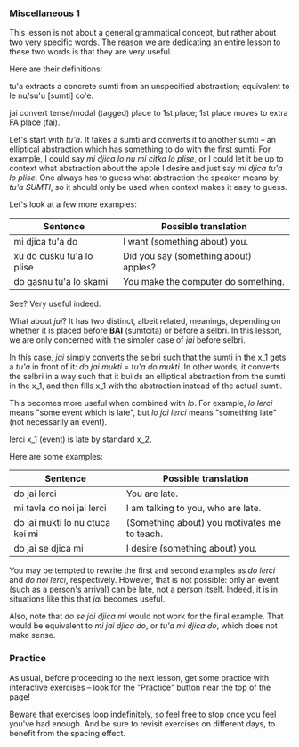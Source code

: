 ### Miscellaneous 1

This lesson is not about a general grammatical concept, but rather about two very specific words.
The reason we are dedicating an entire lesson to these two words is that they are very useful.

Here are their definitions:

<span class="definition-head">tu'a</span> extracts a concrete sumti from an unspecified abstraction; equivalent to le nu/su'u [sumti] co'e.

<span class="definition-head">jai</span> convert tense/modal (tagged) place to 1st place; 1st place moves to extra FA place (fai).

Let's start with _tu'a_.
It takes a sumti and converts it to another sumti &ndash; an elliptical abstraction which has something to do with the first sumti.
For example, I could say _mi djica lo nu mi citka lo plise_, or I could let it be up to context what abstraction about the apple I desire and just say _mi djica tu'a lo plise_.
One always has to guess what abstraction the speaker means by _tu'a SUMTI_, so it should only be used when context makes it easy to guess.

Let's look at a few more examples:

|Sentence|Possible translation|
|--------|-----------|
|mi djica tu'a do|I want (something about) you.|
|xu do cusku tu'a lo plise|Did you say (something about) apples?|
|do gasnu tu'a lo skami|You make the computer do something.|

See?
Very useful indeed.

What about _jai_?
It has two distinct, albeit related, meanings, depending on whether it is placed before **BAI** (sumtcita) or before a selbri.
In this lesson, we are only concerned with the simpler case of _jai_ before selbri.

In this case, _jai_ simply converts the selbri such that the sumti in the x_1 gets a _tu'a_ in front of it: _do jai mukti_ = _tu'a do mukti_.
In other words, it converts the selbri in a way such that it builds an elliptical abstraction from the sumti in the x_1, and then fills x_1 with the abstraction instead of the actual sumti.

This becomes more useful when combined with _lo_.
For example, _lo lerci_ means "some event which is late", but _lo jai lerci_ means "something late" (not necessarily an event).

<span class="definition-head">lerci</span> x_1 (event) is late by standard x_2.

Here are some examples:

|Sentence|Possible translation|
|--------|-----------|
|do jai lerci|You are late.|
|mi tavla do noi jai lerci|I am talking to you, who are late.|
|do jai mukti lo nu ctuca kei mi|(Something about) you motivates me to teach.|
|do jai se djica mi|I desire (something about) you.|

You may be tempted to rewrite the first and second examples as _do lerci_ and _do noi lerci_, respectively.
However, that is not possible: only an event (such as a person's arrival) can be late, not a person itself.
Indeed, it is in situations like this that _jai_ becomes useful.

Also, note that _do se jai djica mi_ would not work for the final example.
That would be equivalent to _mi jai djica do_, or _tu'a mi djica do_, which does not make sense.

### Practice

As usual, before proceeding to the next lesson, get some practice with interactive exercises &ndash; look for the "Practice" button near the top of the page!

Beware that exercises loop indefinitely, so feel free to stop once you feel you've had enough.
And be sure to revisit exercises on different days, to benefit from the spacing effect.
